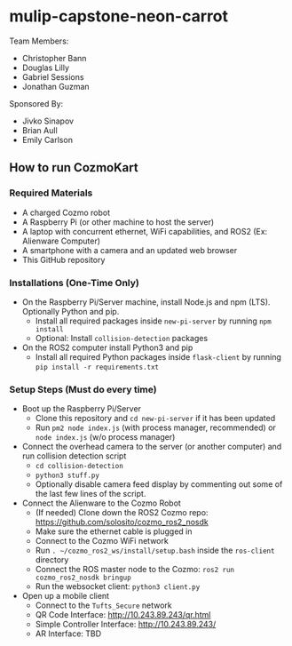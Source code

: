 # mulip-capstone-neon-carrot

Team Members:
- Christopher Bann
- Douglas Lilly
- Gabriel Sessions
- Jonathan Guzman

Sponsored By: 
- Jivko Sinapov
- Brian Aull
- Emily Carlson

## How to run CozmoKart

### Required Materials
- A charged Cozmo robot
- A Raspberry Pi (or other machine to host the server)
- A laptop with concurrent ethernet, WiFi capabilities, and ROS2 (Ex: Alienware Computer)
- A smartphone with a camera and an updated web browser
- This GitHub repository

### Installations (One-Time Only)
- On the Raspberry Pi/Server machine, install Node.js and npm (LTS). Optionally Python and pip.
  - Install all required packages inside `new-pi-server` by running `npm install`
  - Optional: Install `collision-detection` packages
- On the ROS2 computer install Python3 and pip
  - Install all required Python packages inside `flask-client` by running `pip install -r requirements.txt`

### Setup Steps (Must do every time)
- Boot up the Raspberry Pi/Server
  - Clone this repository and `cd new-pi-server` if it has been updated
  - Run `pm2 node index.js` (with process manager, recommended) or `node index.js` (w/o process manager)
- Connect the overhead camera to the server (or another computer) and run collision detection script
  - `cd collision-detection`
  - `python3 stuff.py`
  - Optionally disable camera feed display by commenting out some of the last few lines of the script.
- Connect the Alienware to the Cozmo Robot
  - (If needed) Clone down the ROS2 Cozmo repo: https://github.com/solosito/cozmo_ros2_nosdk 
  - Make sure the ethernet cable is plugged in
  - Connect to the Cozmo WiFi network
  - Run `. ~/cozmo_ros2_ws/install/setup.bash` inside the `ros-client` directory
  - Connect the ROS master node to the Cozmo: `ros2 run cozmo_ros2_nosdk bringup`
  - Run the websocket client: `python3 client.py`
- Open up a mobile client
  - Connect to the `Tufts_Secure` network
  - QR Code Interface: http://10.243.89.243/qr.html
  - Simple Controller Interface: http://10.243.89.243/
  - AR Interface: TBD
